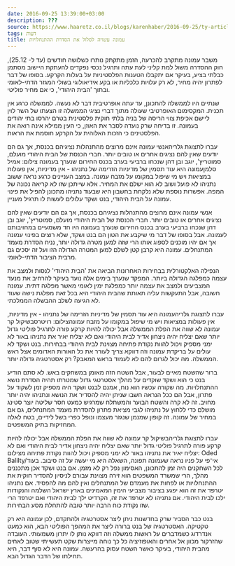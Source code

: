 ```yaml
---
date: 2016-09-25 13:39:00+03:00
description: ???
source: https://www.haaretz.co.il/blogs/karenhaber/2016-09-25/ty-article/0000017f-f89b-ddde-abff-fcff89f60000
tags: דעות
title: עמונה עשויה לסלול את הסדרת ההתנחלויות
---
```


משבר עמונה מתקרב להכרעה, הזמן מתקתק נותרו כשלושה חודשים (עד ל- 25.12), חוק ההסדרה משול למת קליני לעת עתה ותרגיל נכסי נפקדים להעתקת היישוב מסתמן כבלתי בציע, בעיקר אם יתקבלו הטענות הפלסטיניות על בעלות הקרקע. בסופו של דבר לפתרון יהיה מחיר, לא רק עלויות כלכליות או בקע אידיאולוגי בשולי המגזר הדתי-לאומי ובתוך 'הבית היהודי', כי אם מחיר פוליטי.

שנתיים היו לממשלה להתכונן, עד עתה אופרטיבית דבר לא נעשה. לממשלה כרגע אין תכנית. המקסימום האופרטיבי שעולה מתוך דברי נציגי הממשלה זו הצעתו של השר לוין ליישם אכיפת צווי הריסה של בניה בלתי חוקית פלסטינית בטרם יהרסו בתי יהודים בעמונה. זו בדיחה שרק נועדה לסבר את האוזן, כי העין ממילא אינה רואה את הפלסטינים כי הזכות האלוהית על הקרקע חוסמת את הראות.

 עברו לתצוגת גלריהאנשי עמונה אינם מרוצים מהתנהלות נציגיהם בכנסת, אך גם הם יודעים שאין להם נציגים אחרים או טובים יותר. חברי הכנסת של הבית היהודי מועלם, סמוטריץ', יוגב ובן דהן שנכחו ברביעי בערב בכנס החירום שנערך בעמונה צילום: אמיל סלמןעמונה היא עוד תסמין של מדיניות הזרימה של נתניהו - אין מדיניות, אין פעולות במציאות ויש מי שיפול במקומו על מזבח עמונה. במצב העניינים כרגע נראה ששוב נתניהו לא פועל ושוב לא הוא ישלם את המחיר. אלא שייתכן שזו לא קריאה נכונה של המפה. אפשרות נוספת שלא נלקחת בחשבון היא שבעוד נתניהו מתכונן להפיל את פינוי עמונה על הבית היהודי, בנט ושקד עלולים לעשות לו תרגיל מעניין.

אנשי עמונה אינם מרוצים מהתנהלות נציגיהם בכנסת, אך גם הם יודעים שאין להם נציגים אחרים או טובים יותר. חברי הכנסת של הבית היהודי מועלם, סמוטריץ', יוגב ובן דהן שנכחו ברביעי בערב בכנס החירום שנערך בעמונה היו חד משמעיים במחויבותם לעמונה. אבל בסופו של דבר מי שיקבע את הטון הם בנט ושקד, שלא רוצים בפינוי עמונה אך אם יהיו מוכנים לספוג אותו הרי שזה למען מטרה גדולה יותר, נניח הסדרת מעמד המתנחלים. עמונה היא קרבן קטן לשלם למען המטרה הגדולה הזו ועל זה יסכים גם מרבית הציבור הדתי-לאומי.

הנפילה האלקטורלית בבחירות האחרונות הביאה את 'הבית היהודי' לנסות ולמצב את עצמה כמפלגה הגדולה ביותר. המפקד שנערך בימים אלה נועד בעיקר להרחיב את מנעד המצביעים ולמצב את עצמה יותר כמפלגת ימין לאומי מאשר מפלגה דתית. עמונה חשובה, אבל התעקשות עליה תאותת שהבית היהודי היא בכל זאת מפלגת נישה שעוד לא הגיעה לשלב ההבשלה הממלכתי.

 עברו לתצוגת גלריהעמונה היא עוד תסמין של מדיניות הזרימה של נתניהו - אין מדיניות, אין פעולות במציאות ויש מי שיפול במקומו על מזבח עמונהצילום: רויטרסבשיקול קר עמונה לא שווה את הפלת הממשלה אבל יכולה להיות קרקע פורה לתרגיל פוליטי גדול יותר שאם יצליח יהיה ניצחון אדיר לבית היהודי ואם לא יצליח יאיר את נתניהו באור לא ימני מספיק ויכול להוות נקודת פתיחה מצוינת לבית היהודי בבחירות. בנט ושקד לא עולים על בריקדת עמונה וזה דווקא צריך לעורר את כל האורות האדומים אצל ראש הממשלה. מה יכול לגרום להם לא לעמוד בראש המאבק? רק אסטרטגיה גדולה יותר.

ברור שהשטח מאיים לבעור, אבל השטח הזה מאומן במשחקים באש. לא סתם הודיע בנט כי הוא ושקד שוקדים על מהלך אסטרטגי גדול שמטרתו תהיה הסדרת נושא ההתנחלויות. מה שקורה עכשיו הוא נוח, אמנם לבנט ושקד היה מספיק זמן לשקוד על פתרון, אבל הם ככל הנראה חשבו שניתן יהיה להסדיר את הנושא ונתניהו יהיה יותר מחויב. זה לא קרה והשטח הבוער והמשתלח שמרגיש כמעט חסר שליטה יוצר סטינג מושלם כדי ללחוץ על נתניהו לגבי מציאת פתרון להסדרת מעמד המתנחלים, גם אם במחיר של עמונה. זה קופון שמנמן שנגזר מעצמו ונופל כפרי בשל לידיים, בטח לאלה המחזיקות בתיק המשפטים.

 עברו לתצוגת גלריהבשיקול קר עמונה לא שווה את הפלת הממשלה אבל יכולה להיות קרקע פורה לתרגיל פוליטי גדול יותר שאם יצליח יהיה ניצחון אדיר לבית היהודי ואם לא יצליח יאיר את נתניהו באור לא ימני מספיק ויכול להוות נקודת פתיחה מצילום: Oded Balilty/אי־פי על פניו נראה שעמונה תפונה, השאלה היא מי יעשה על זה סיבוב. בעוד לכל השחקנים היה זמן להתכונן, האסימון נפל רק לא מזמן. אם בנט ושקד אכן מתכננים מהלך, הרי שמשרד המשפטים הוא זירה מצוינת עבורם לניסיון להסדיר חוקית את ההתנחלויות או לפחות את מעמדם של המתנחלים ואין להם מה להפסיד. אם נתניהו יטרפד את זה הוא יפגע בציבור מצביעי הימין המאמינים בארץ ישראל השלמה והנקודות ילכו לבית היהודי. אם נתניהו לא יטרפד את זה, הקרדיט ילך לבית היהודי ואם יטרפד הרי שזו נקודת כוח הרבה יותר טובה להתחלת מסע הבחירות.

בנט כבר הסביר שרק בחדשנות ניתן ליצר אסטרטגיה ולהתקדם, לכן עמונה היא רק טקטיקה. האסטרטגיה של בנט ברורה ליצר את המהפך הפוליטי הבא, הוא כמעט אנדרדוג כשמדברים על ראשות ממשלה וזה דווקא נותן לו יתרון משמעותי. העובדה שהזרקור מכוון אל אחרים והאופוזיציה כל כך נוחה מייצרות שקט תעשייתי שטוב לאחים מהבית היהודי, בעיקר כאשר השטח עסוק בהרעשה. עמונה היא לא סוף דבר, היא תחילתו של הדבר הגדול הבא.